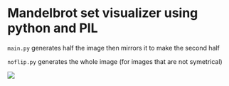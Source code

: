 # Mandelbrot set visualizer using python and PIL

`main.py` generates half the image then mirrors it to make the second half

`noflip.py` generates the whole image (for images that are not symetrical)

<img src=https://github.com/Chiron8/Mandelbrot/blob/main/output.jpg>